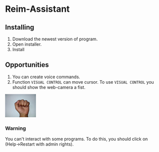 # Reim-Assistant

## Installing

1. Download the newest version of program.
2. Open installer.
3. Install

## Opportunities
1. You can create voice commands.
2. Function ```VISUAL CONTROL``` can move cursor. To use ```VISUAL CONTROL``` you should show the web-camera a fist.

<img src="fist1.jpg" width="100" height="75" />

### Warning
You can't interact with some programs. To do this, you should click on (Help->Restart with admin rights).
